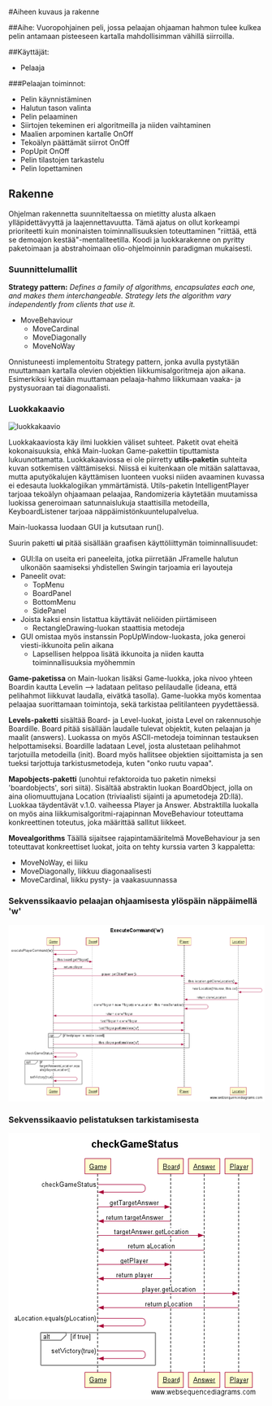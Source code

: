 
#Aiheen kuvaus ja rakenne

##Aihe:
Vuoropohjainen peli, jossa pelaajan ohjaaman hahmon tulee kulkea pelin antamaan pisteeseen kartalla mahdollisimman vähillä siirroilla.

##Käyttäjät:
* Pelaaja

###Pelaajan toiminnot:
* Pelin käynnistäminen
* Halutun tason valinta
* Pelin pelaaminen
 * Siirtojen tekeminen eri algoritmeilla ja niiden vaihtaminen
* Maalien arpominen kartalle OnOff
* Tekoälyn päättämät siirrot OnOff
* PopUpit OnOff
* Pelin tilastojen tarkastelu
* Pelin lopettaminen

## Rakenne
Ohjelman rakennetta suunniteltaessa on mietitty alusta alkaen ylläpidettävyyttä ja laajennettavuutta. Tämä ajatus on ollut korkeampi prioriteetti kuin moninaisten toiminnallisuuksien toteuttaminen "riittää, että se demoajon kestää"-mentaliteetilla. Koodi ja luokkarakenne on pyritty paketoimaan ja abstrahoimaan olio-ohjelmoinnin paradigman mukaisesti.

### Suunnittelumallit
**Strategy pattern:**
*Defines a family of algorithms, encapsulates each one, and makes them interchangeable. Strategy lets the algorithm vary independently from clients that use it.*
* MoveBehaviour
  * MoveCardinal
  * MoveDiagonally
  * MoveNoWay

Onnistuneesti implementoitu Strategy pattern, jonka avulla pystytään muuttamaan kartalla olevien objektien liikkumisalgoritmeja ajon aikana. Esimerkiksi kyetään muuttamaan pelaaja-hahmo liikkumaan vaaka- ja pystysuoraan tai diagonaalisti.

### Luokkakaavio
![luokkakaavio](assets/javaLabra-luokkakaavio.png "Luokkakaavio, ver 1.1")

Luokkakaaviosta käy ilmi luokkien väliset suhteet. Paketit ovat eheitä kokonaisuuksia, ehkä Main-luokan Game-pakettiin tiputtamista lukuunottamatta. Luokkakaaviossa ei ole piirretty **utils-paketin** suhteita kuvan sotkemisen välttämiseksi. Niissä ei kuitenkaan ole mitään salattavaa, mutta aputyökalujen käyttämisen luonteen vuoksi niiden avaaminen kuvassa ei edesauta luokkalogiikan ymmärtämistä. Utils-paketin IntelligentPlayer tarjoaa tekoälyn ohjaamaan pelaajaa, Randomizeria käytetään muutamissa luokissa generoimaan satunnaislukuja staattisilla metodeilla, KeyboardListener tarjoaa näppäimistönkuuntelupalvelua.

Main-luokassa luodaan GUI ja kutsutaan run().

Suurin paketti **ui** pitää sisällään graafisen käyttöliittymän toiminnallisuudet:
 - GUI:lla on useita eri paneeleita, jotka piirretään JFramelle halutun ulkonäön saamiseksi yhdistellen Swingin tarjoamia eri layouteja
  - Paneelit ovat:
    - TopMenu
    - BoardPanel
    - BottomMenu
    - SidePanel
  - Joista kaksi ensin listattua käyttävät neliöiden piirtämiseen
    - RectangleDrawing-luokan staattisia metodeja
  - GUI omistaa myös instanssin PopUpWindow-luokasta, joka generoi viesti-ikkunoita pelin aikana
    - Lapsellisen helppoa lisätä ikkunoita ja niiden kautta toiminnallisuuksia myöhemmin
   
**Game-paketissa** on Main-luokan lisäksi Game-luokka, joka nivoo yhteen Boardin kautta Levelin --> ladataan pelitaso pelilaudalle (ideana, että pelihahmot liikkuvat laudalla, eivätkä tasolla). Game-luokka myös komentaa pelaajaa suorittamaan toimintoja, sekä tarkistaa pelitilanteen pyydettäessä.

**Levels-paketti** sisältää Board- ja Level-luokat, joista Level on rakennusohje Boardille. Board pitää sisällään laudalle tulevat objektit, kuten pelaajan ja maalit (answers). Luokassa on myös ASCII-metodeja toiminnan testauksen helpottamiseksi. Boardille ladataan Level, josta alustetaan pelihahmot tarjotuilla metodeilla (init). Board myös hallitsee objektien sijoittamista ja sen tueksi tarjottuja tarkistusmetodeja, kuten "onko ruutu vapaa".

**Mapobjects-paketti** (unohtui refaktoroida tuo paketin nimeksi 'boardobjects', sori siitä). Sisältää abstraktin luokan BoardObject, jolla on aina oliomuuttujana Location (triviaalisti sijainti ja apumetodeja 2D:llä). Luokkaa täydentävät v.1.0. vaiheessa Player ja Answer. Abstraktilla luokalla on myös aina liikkumisalgoritmi-rajapinnan MoveBehaviour toteuttama konkreettinen toteutus, joka määrittää sallitut liikkeet.

**Movealgorithms** Täällä sijaitsee rajapintamääritelmä MoveBehaviour ja sen toteuttavat konkreettiset luokat, joita on tehty kurssia varten 3 kappaletta:
 - MoveNoWay, ei liiku
 - MoveDiagonally, liikkuu diagonaalisesti
 - MoveCardinal, liikku pysty- ja vaakasuunnassa

### Sekvenssikaavio pelaajan ohjaamisesta ylöspäin näppäimellä 'w'

![Sekvenssikaavio1](assets/ExecuteCommand('w').png "sekve1")

### Sekvenssikaavio pelistatuksen tarkistamisesta

![Sekvenssikaavio2](assets/checkGameStatus.png "sekve2")


